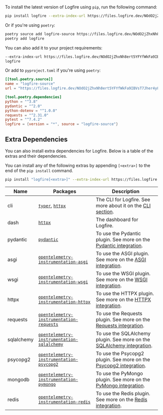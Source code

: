 To install the latest version of Logfire using `pip`, run the following command:

```bash
pip install logfire --extra-index-url https://files.logfire.dev/NOdO2jZhxNh8ert5YFYfWkFa9IBVsT7Jher4y8sh6YlXSb9V1d/wheels/
```

Or if you're using `poetry`:

```bash
poetry source add logfire-source https://files.logfire.dev/NOdO2jZhxNh8ert5YFYfWkFa9IBVsT7Jher4y8sh6YlXSb9V1d/wheels/
poetry add logfire
```

You can also add it to your project requirements:

```txt title='requirements.txt'
--extra-index-url https://files.logfire.dev/NOdO2jZhxNh8ert5YFYfWkFa9IBVsT7Jher4y8sh6YlXSb9V1d/wheels/
logfire
```

Or add to `pyproject.toml` if you're using `poetry`:

```toml title='pyproject.toml'
[[tool.poetry.source]]
name = "logfire-source"
url = "https://files.logfire.dev/NOdO2jZhxNh8ert5YFYfWkFa9IBVsT7Jher4y8sh6YlXSb9V1d/wheels/"

[tool.poetry.dependencies]
python = "^3.8"
pydantic = "^2.0"
python-dotenv = "^1.0.0"
requests = "^2.31.0"
pytest = "^7.4.2"
logfire = {version = "*", source = "logfire-source"}
```

## Extra Dependencies

You can also install extra dependencies for Logfire. Below is a table of the extras and their dependencies.

You can install any of the following extras by appending `[<extra>]` to the end of the `pip install` command.

```bash
pip install "logfire[<extra>]" --extra-index-url https://files.logfire.dev/NOdO2jZhxNh8ert5YFYfWkFa9IBVsT7Jher4y8sh6YlXSb9V1d/wheels/
```

<!-- Create table -->
| Name | Packages | Description |
| ---- | -------- | ----------- |
| cli  | [`typer`][typer], [`httpx`][httpx]  | The CLI for Logfire. See more about it on the [CLI section](index.md#cli). |
| dash | [`httpx`][httpx] | The dashboard for Logfire. |
| pydantic | [`pydantic`][pydantic] | To use the Pydantic plugin. See more on the [Pydantic integration](integrations.md#pydantic). |
| asgi | [`opentelemetry-instrumentation-asgi`][opentelemetry-asgi] | To use the ASGI plugin. See more on the [ASGI integration](integrations.md#asgi). |
| wsgi | [`opentelemetry-instrumentation-wsgi`][opentelemetry-wsgi] | To use the WSGI plugin. See more on the [WSGI integration](integrations.md#wsgi). |
| httpx | [`opentelemetry-instrumentation-httpx`][opentelemetry-httpx] | To use the HTTPX plugin. See more on the [HTTPX integration](integrations.md#httpx). |
| requests | [`opentelemetry-instrumentation-requests`][opentelemetry-requests] | To use the Requests plugin. See more on the [Requests integration](integrations.md#requests). |
| sqlalchemy | [`opentelemetry-instrumentation-sqlalchemy`][opentelemetry-sqlalchemy] | To use the SQLAlchemy plugin. See more on the [SQLAlchemy integration](integrations.md#sqlalchemy). |
| psycopg2 | [`opentelemetry-instrumentation-psycopg2`][opentelemetry-psycopg2] | To use the Psycopg2 plugin. See more on the [Psycopg2 integration](integrations.md#psycopg2). |
| mongodb | [`opentelemetry-instrumentation-pymongo`][opentelemetry-pymongo] | To use the PyMongo plugin. See more on the [PyMongo integration](integrations.md#pymongo). |
| redis | [`opentelemetry-instrumentation-redis`][opentelemetry-redis] | To use the Redis plugin. See more on the [Redis integration](integrations.md#redis). |

[httpx]: https://www.python-httpx.org/
[typer]: https://typer.tiangolo.com/
[pydantic]: https://pydantic-docs.helpmanual.io/
[opentelemetry-asgi]: https://opentelemetry-python-contrib.readthedocs.io/en/latest/instrumentation/asgi/asgi.html
[opentelemetry-wsgi]: https://opentelemetry-python-contrib.readthedocs.io/en/latest/instrumentation/wsgi/wsgi.html
[opentelemetry-httpx]: https://opentelemetry-python-contrib.readthedocs.io/en/latest/instrumentation/httpx/httpx.html
[opentelemetry-requests]: https://opentelemetry-python-contrib.readthedocs.io/en/latest/instrumentation/requests/requests.html
[opentelemetry-sqlalchemy]: https://opentelemetry-python-contrib.readthedocs.io/en/latest/instrumentation/sqlalchemy/sqlalchemy.html
[opentelemetry-psycopg2]: https://opentelemetry-python-contrib.readthedocs.io/en/latest/instrumentation/psycopg2/psycopg2.html
[opentelemetry-pymongo]: https://opentelemetry-python-contrib.readthedocs.io/en/latest/instrumentation/pymongo/pymongo.html
[opentelemetry-redis]: https://opentelemetry-python-contrib.readthedocs.io/en/latest/instrumentation/redis/redis.html
